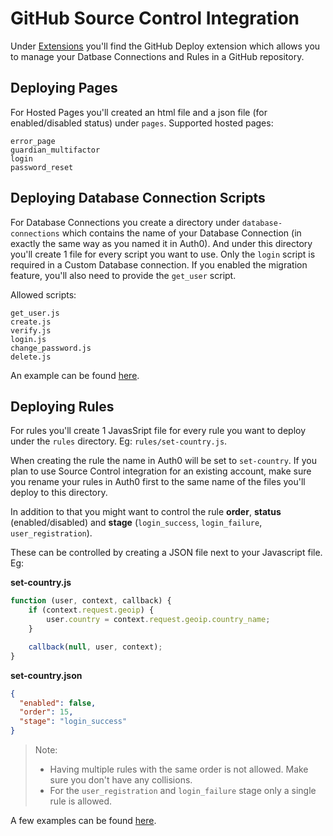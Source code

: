 # GitHub Source Control Integration

Under [Extensions](https://manage.auth0.com/#/extensions) you'll find the GitHub Deploy extension which allows you to manage your Datbase Connections and Rules in a GitHub repository.

## Deploying Pages

For Hosted Pages you'll created an html file and a json file (for enabled/disabled status) under `pages`. Supported hosted pages:


```
error_page
guardian_multifactor
login
password_reset
```

## Deploying Database Connection Scripts

For Database Connections you create a directory under `database-connections` which contains the name of your Database Connection (in exactly the same way as you named it in Auth0). And under this directory you'll create 1 file for every script you want to use. Only the `login` script is required in a Custom Database connection. If you enabled the migration feature, you'll also need to provide the `get_user` script.

Allowed scripts:

```
get_user.js
create.js
verify.js
login.js
change_password.js
delete.js
```

An example can be found [here](database-connections/my-custom-db).

##  Deploying Rules

For rules you'll create 1 JavasSript file for every rule you want to deploy under the `rules` directory. Eg: `rules/set-country.js`.

When creating the rule the name in Auth0 will be set to `set-country`. If you plan to use Source Control integration for an existing account, make sure you rename your rules in Auth0 first to the same name of the files you'll deploy to this directory.

In addition to that you might want to control the rule **order**, **status** (enabled/disabled) and **stage** (`login_success`, `login_failure`, `user_registration`).

These can be controlled by creating a JSON file next to your Javascript file. Eg:

**set-country.js**

```js
function (user, context, callback) {
	if (context.request.geoip) {
		user.country = context.request.geoip.country_name;
	}

	callback(null, user, context);
}
```

**set-country.json**

```json
{
  "enabled": false,
  "order": 15,
  "stage": "login_success"
}
```

> Note:
>  - Having multiple rules with the same order is not allowed. Make sure you don't have any collisions.
>  - For the `user_registration` and `login_failure` stage only a single rule is allowed.

A few examples can be found [here](rules).
